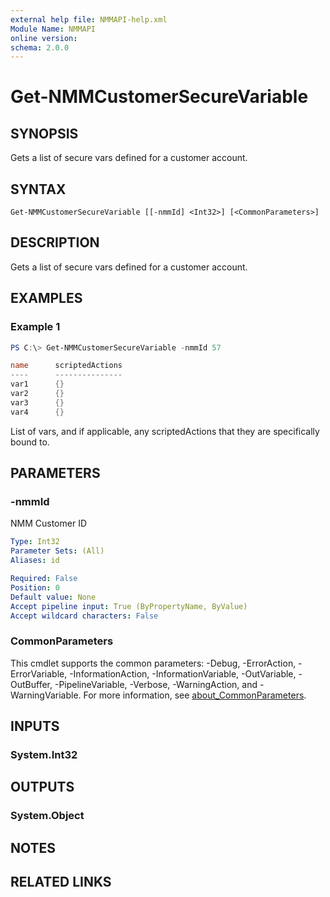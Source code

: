 ```yaml
---
external help file: NMMAPI-help.xml
Module Name: NMMAPI
online version:
schema: 2.0.0
---
```


# Get-NMMCustomerSecureVariable

## SYNOPSIS
Gets a list of secure vars defined for a customer account.

## SYNTAX

```
Get-NMMCustomerSecureVariable [[-nmmId] <Int32>] [<CommonParameters>]
```

## DESCRIPTION
Gets a list of secure vars defined for a customer account.

## EXAMPLES

### Example 1

```powershell
PS C:\> Get-NMMCustomerSecureVariable -nmmId 57

name      scriptedActions
----      ---------------
var1      {}
var2      {}
var3      {}
var4      {}
```

List of vars, and if applicable, any scriptedActions that they are specifically bound to.

## PARAMETERS

### -nmmId
NMM Customer ID

```yaml
Type: Int32
Parameter Sets: (All)
Aliases: id

Required: False
Position: 0
Default value: None
Accept pipeline input: True (ByPropertyName, ByValue)
Accept wildcard characters: False
```

### CommonParameters
This cmdlet supports the common parameters: -Debug, -ErrorAction, -ErrorVariable, -InformationAction, -InformationVariable, -OutVariable, -OutBuffer, -PipelineVariable, -Verbose, -WarningAction, and -WarningVariable. For more information, see [about_CommonParameters](http://go.microsoft.com/fwlink/?LinkID=113216).

## INPUTS

### System.Int32

## OUTPUTS

### System.Object
## NOTES

## RELATED LINKS
